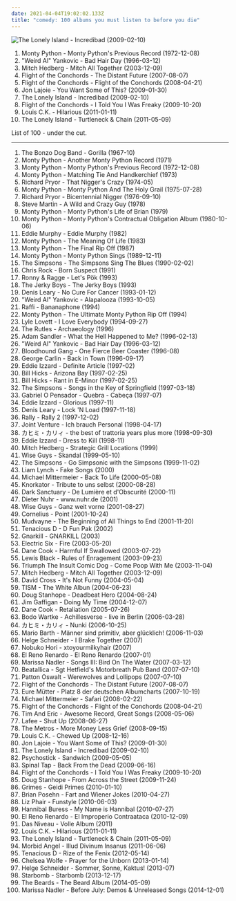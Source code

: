 ```yaml
---
date: 2021-04-04T19:02:02.133Z
title: "comedy: 100 albums you must listen to before you die"
---
```

![The Lonely Island - Incredibad (2009-02-10)](http://coverartarchive.org/release/e74d81e5-7e35-4566-9722-aeb9a796beae/9813552225-500.jpg "The Lonely Island - Incredibad (2009-02-10)")
<ol class="albums">
<li data-cover="https://via.placeholder.com/450" data-tags="comedy" role="button">Monty Python - Monty Python's Previous Record (1972-12-08)</li>
<li data-cover="http://coverartarchive.org/release/0630e8a9-eca5-4028-b831-073341863532/16318842143-500.jpg" data-tags="comedy" role="button">"Weird Al" Yankovic - Bad Hair Day (1996-03-12)</li>
<li data-cover="http://coverartarchive.org/release/e01ccba2-048d-4eb0-8d89-514d6594f76b/27544488471-500.jpg" data-tags="comedy" role="button">Mitch Hedberg - Mitch All Together (2003-12-09)</li>
<li data-cover="https://img.discogs.com/T8utANq8MXWCH5GNg-KJPuxJJ6A=/fit-in/600x599/filters:strip_icc():format(jpeg):mode_rgb():quality(90)/discogs-images/R-1056126-1536182769-7526.jpeg.jpg" data-tags="comedy, guitar-based digi-bongo acapella-rap-funk-comedy folk duo" role="button">Flight of the Conchords - The Distant Future (2007-08-07)</li>
<li data-cover="https://via.placeholder.com/450" data-tags="comedy" role="button">Flight of the Conchords - Flight of the Conchords (2008-04-21)</li>
<li data-cover="http://coverartarchive.org/release/8b63e036-f464-42af-8434-452a0aea9048/5096803494-500.jpg" data-tags="comedy" role="button">Jon Lajoie - You Want Some of This? (2009-01-30)</li>
<li data-cover="http://coverartarchive.org/release/e74d81e5-7e35-4566-9722-aeb9a796beae/9813552225-500.jpg" data-tags="comedy" role="button">The Lonely Island - Incredibad (2009-02-10)</li>
<li data-cover="http://coverartarchive.org/release/8eaad0e2-0905-469c-8b81-2f207e9137a0/4676356474-500.jpg" data-tags="comedy" role="button">Flight of the Conchords - I Told You I Was Freaky (2009-10-20)</li>
<li data-cover="https://img.discogs.com/q3iRD8iwvFACY0RbVuAuSwgtIcc=/fit-in/596x819/filters:strip_icc():format(jpeg):mode_rgb():quality(90)/discogs-images/R-2646730-1294791839.jpeg.jpg" data-tags="comedy, wf" role="button">Louis C.K. - Hilarious (2011-01-11)</li>
<li data-cover="http://coverartarchive.org/release/ca702568-c353-44f4-86e8-9fc3b5b1f104/10964780293-500.jpg" data-tags="comedy" role="button">The Lonely Island - Turtleneck & Chain (2011-05-09)</li>
</ol>
List of 100 - under the cut.
<!-- more -->

_________________

<ol class="albums">
<li data-cover="https://img.discogs.com/cfc9e7fd50d7c9c08931869b95f6849a01d0635d/images/spacer.gif" data-tags="rock, comedy, the bonzo dog band" role="button">
The Bonzo Dog Band - Gorilla (1967-10)
</li>
<li data-cover="https://via.placeholder.com/450" data-tags="soundtrack, british, soundtracks, spoken word, comedy, humour, humor, funny, stand-up, monty python, standup, comedian, stand up, stand-up comedy, standup comedy, stand up comedy, comedy central" role="button">
Monty Python - Another Monty Python Record (1971)
</li>
<li data-cover="https://via.placeholder.com/450" data-tags="comedy" role="button">
Monty Python - Monty Python's Previous Record (1972-12-08)
</li>
<li data-cover="https://via.placeholder.com/450" data-tags="soundtrack, british, soundtracks, spoken word, comedy, humour, humor, funny, stand-up, monty python, standup, comedian, stand up, stand-up comedy, standup comedy, stand up comedy, comedy central, moviemeter" role="button">
Monty Python - Matching Tie And Handkerchief (1973)
</li>
<li data-cover="https://img.discogs.com/PS90F46wocYuA3Q6FreFGQJOeBw=/fit-in/481x480/filters:strip_icc():format(jpeg):mode_rgb():quality(90)/discogs-images/R-712979-1160615021.jpeg.jpg" data-tags="comedy" role="button">
Richard Pryor - That Nigger's Crazy (1974-05)
</li>
<li data-cover="https://via.placeholder.com/450" data-tags="soundtrack, comedy, monty python" role="button">
Monty Python - Monty Python And The Holy Grail (1975-07-28)
</li>
<li data-cover="http://coverartarchive.org/release/2470531b-7036-4d49-b978-37198bdbaeab/9302992963-500.jpg" data-tags="comedy" role="button">
Richard Pryor - Bicentennial Nigger (1976-09-10)
</li>
<li data-cover="http://coverartarchive.org/release/381ad9be-a54d-439d-8835-89ec8f176207/4540181059-500.jpg" data-tags="comedy" role="button">
Steve Martin - A Wild and Crazy Guy (1978)
</li>
<li data-cover="https://img.discogs.com/y_QhBPrViB4F0AiNvYl3jYdVrAs=/fit-in/600x600/filters:strip_icc():format(jpeg):mode_rgb():quality(90)/discogs-images/R-9501017-1519447573-9976.jpeg.jpg" data-tags="comedy, monty python, humor" role="button">
Monty Python - Monty Python's Life of Brian (1979)
</li>
<li data-cover="https://via.placeholder.com/450" data-tags="comedy" role="button">
Monty Python - Monty Python's Contractual Obligation Album (1980-10-06)
</li>
<li data-cover="https://img.discogs.com/pS_tlTcCbqc5suQF0HKMzIw0m_8=/fit-in/240x240/filters:strip_icc():format(jpeg):mode_rgb():quality(90)/discogs-images/R-705273-1152483199.jpeg.jpg" data-tags="comedy" role="button">
Eddie Murphy - Eddie Murphy (1982)
</li>
<li data-cover="https://via.placeholder.com/450" data-tags="soundtrack, comedy, monty python" role="button">
Monty Python - The Meaning Of Life (1983)
</li>
<li data-cover="https://via.placeholder.com/450" data-tags="comedy" role="button">
Monty Python - The Final Rip Off (1987)
</li>
<li data-cover="https://via.placeholder.com/450" data-tags="comedy" role="button">
Monty Python - Monty Python Sings (1989-12-11)
</li>
<li data-cover="https://img.discogs.com/Kkq0SBlqb4dKcbXzkRVF-0EP1YU=/fit-in/600x596/filters:strip_icc():format(jpeg):mode_rgb():quality(90)/discogs-images/R-391109-1475824375-7290.jpeg.jpg" data-tags="comedy, soundtrack, blues" role="button">
The Simpsons - The Simpsons Sing The Blues (1990-02-02)
</li>
<li data-cover="https://img.discogs.com/E8xXAguxostvw1PxGEggCyBDsNs=/fit-in/320x320/filters:strip_icc():format(jpeg):mode_rgb():quality(90)/discogs-images/R-600868-1224962702.png.jpg" data-tags="comedy" role="button">
Chris Rock - Born Suspect (1991)
</li>
<li data-cover="http://coverartarchive.org/release/fddcaf6c-8eea-4593-916a-e4ecae61f419/23194390150-500.jpg" data-tags="rock, swedish, comedy, humor, 90's" role="button">
Ronny & Ragge - Let's Pök (1993)
</li>
<li data-cover="http://coverartarchive.org/release/597fad49-f3ad-4d48-8737-ea22a5713ea2/19031863286-500.jpg" data-tags="comedy" role="button">
The Jerky Boys - The Jerky Boys (1993)
</li>
<li data-cover="http://coverartarchive.org/release/e54f5104-4087-478a-85af-77033fbdbe7e/8306558791-500.jpg" data-tags="comedy" role="button">
Denis Leary - No Cure For Cancer (1993-01-12)
</li>
<li data-cover="http://coverartarchive.org/release/29edd9b0-7e41-36f9-8aa8-167b0a63dcf1/6298624106-500.jpg" data-tags="comedy" role="button">
"Weird Al" Yankovic - Alapalooza (1993-10-05)
</li>
<li data-cover="http://coverartarchive.org/release/6318d3f5-3641-4009-b084-cfa1878dc0d2/9885679918-500.jpg" data-tags="metal, canadian, comedy, humour, humor, childrens, lolcore" role="button">
Raffi - Bananaphone (1994)
</li>
<li data-cover="https://via.placeholder.com/450" data-tags="comedy" role="button">
Monty Python - The Ultimate Monty Python Rip Off (1994)
</li>
<li data-cover="https://img.discogs.com/eMzP7n1XpmRaHmhCypp6lHeJDkk=/fit-in/600x597/filters:strip_icc():format(jpeg):mode_rgb():quality(90)/discogs-images/R-3678546-1534595583-2219.jpeg.jpg" data-tags="country, folk, singer-songwriter, contemporary folk, 90s, alt-country, comedy, 1990s" role="button">
Lyle Lovett - I Love Everybody (1994-09-27)
</li>
<li data-cover="http://coverartarchive.org/release/a9ebf61a-db25-45ea-ac98-98b53895acad/13888678204-500.jpg" data-tags="classic rock, comedy, parody, a bit of fun" role="button">
The Rutles - Archaeology (1996)
</li>
<li data-cover="http://coverartarchive.org/release/e5abdef9-36e7-321d-90c8-29e6faacb9e8/19260323889-500.jpg" data-tags="rock, comedy" role="button">
Adam Sandler - What the Hell Happened to Me? (1996-02-13)
</li>
<li data-cover="http://coverartarchive.org/release/0630e8a9-eca5-4028-b831-073341863532/16318842143-500.jpg" data-tags="comedy" role="button">
"Weird Al" Yankovic - Bad Hair Day (1996-03-12)
</li>
<li data-cover="https://img.discogs.com/tOZgjs__kTawPBj0_vYIb8vvrTg=/fit-in/498x499/filters:strip_icc():format(jpeg):mode_rgb():quality(90)/discogs-images/R-573265-1140881062.jpeg.jpg" data-tags="alternative rock, rock, alternative" role="button">
Bloodhound Gang - One Fierce Beer Coaster (1996-08)
</li>
<li data-cover="http://coverartarchive.org/release/fb7b00a2-e21e-48bb-b7e2-73e2e399d748/25413532223-500.jpg" data-tags="comedy" role="button">
George Carlin - Back in Town (1996-09-17)
</li>
<li data-cover="https://img.discogs.com/kwQvJX6v3RblvkGN5ynF5_w79o0=/fit-in/600x600/filters:strip_icc():format(jpeg):mode_rgb():quality(90)/discogs-images/R-3586625-1420191849-9511.jpeg.jpg" data-tags="comedy" role="button">
Eddie Izzard - Definite Article (1997-02)
</li>
<li data-cover="http://coverartarchive.org/release/c34a3f15-ed7d-4172-8bcb-f1cb30d24bba/2388945966-500.jpg" data-tags="comedy" role="button">
Bill Hicks - Arizona Bay (1997-02-25)
</li>
<li data-cover="http://coverartarchive.org/release/51ed2b71-1e7a-4c1a-8781-0aa4d3b17d73/5734856436-500.jpg" data-tags="comedy, stand-up" role="button">
Bill Hicks - Rant in E-Minor (1997-02-25)
</li>
<li data-cover="http://coverartarchive.org/release/ec37dd2b-3afd-4362-a70a-9f6fa94b932b/5679513054-500.jpg" data-tags="comedy" role="button">
The Simpsons - Songs in the Key of Springfield (1997-03-18)
</li>
<li data-cover="http://coverartarchive.org/release/0202e76d-5859-4e4d-b26e-7ea828ca0962/5459181140-500.jpg" data-tags="hip hop, political, comedy, brazilian, parody, pop rap, sarcastic, conscious hip hop, pagode, comedy rap" role="button">
Gabriel O Pensador - Quebra - Cabeça (1997-07)
</li>
<li data-cover="https://img.discogs.com/lkyVwhjRCNPtZksCjxDlGInGpVk=/fit-in/600x586/filters:strip_icc():format(jpeg):mode_rgb():quality(90)/discogs-images/R-2055910-1521855719-7213.jpeg.jpg" data-tags="comedy, stand-up" role="button">
Eddie Izzard - Glorious (1997-11)
</li>
<li data-cover="http://coverartarchive.org/release/0052d858-ec26-48cd-bc52-0ddd9dd275fb/24397212007-500.jpg" data-tags="comedy, humor" role="button">
Denis Leary - Lock 'N Load (1997-11-18)
</li>
<li data-cover="http://coverartarchive.org/release/2c6503cc-6bd4-448c-bf84-7d55f0534c3f/28809686045-500.jpg" data-tags="swedish, comedy, humor, 90's" role="button">
Rally - Rally 2 (1997-12-02)
</li>
<li data-cover="https://img.discogs.com/ShFkAVOkQM_K5ShowlfK4RTB0F8=/fit-in/600x604/filters:strip_icc():format(jpeg):mode_rgb():quality(90)/discogs-images/R-192395-1575159137-7785.jpeg.jpg" data-tags="singer-songwriter, acoustic, 90s, comedy, most wanted" role="button">
Joint Venture - Ich brauch Personal (1998-04-17)
</li>
<li data-cover="http://coverartarchive.org/release/0db42e94-f7dd-4dbf-b441-60503e558b87/6477181486-500.jpg" data-tags="noise, trance, classic rock, heavy metal, black metal, metalcore, metal, hip-hop, spanish, electronic, electronica, french, electropop, classical, female, hip hop, pop, rock, soul, japanese, 60s, 70s, 80s, british, punk, brutal, grindcore, hardcore, revolution, swedish, emo, rap, ambient, female vocalists, offspring, dubstep, straight edge, dance, dark, cheese, easy listening, hair metal, funk, new age, techno, house, acid jazz, schlager, canadian, viking metal, melodic death metal, voice, 90s, justin timberlake, russian, jpop, mashup, post, drone, african, radio, insane, party, skinhead, evanescence, gangsta rap, lady gaga, punk rock, the offspring, excellent, crunk, dirty south, screamo, pink floyd, comedy, asian, japan, death metal, rnb, christian, christian rock, gothic metal, why, intelligent, west coast, brazilian, sex" role="button">
カヒミ・カリィ - the best of trattoria years plus more (1998-09-30)
</li>
<li data-cover="https://via.placeholder.com/450" data-tags="comedy" role="button">
Eddie Izzard - Dress to Kill (1998-11)
</li>
<li data-cover="http://coverartarchive.org/release/7a362876-84a2-4e96-b941-a1d1dd118445/16203893118-500.jpg" data-tags="comedy" role="button">
Mitch Hedberg - Strategic Grill Locations (1999)
</li>
<li data-cover="http://coverartarchive.org/release/b41d5cd4-f869-411e-be31-d426334ff5b3/20880961261-500.jpg" data-tags="deutsch, comedy, german, a capella" role="button">
Wise Guys - Skandal (1999-05-10)
</li>
<li data-cover="https://via.placeholder.com/450" data-tags="comedy" role="button">
The Simpsons - Go Simpsonic with the Simpsons (1999-11-02)
</li>
<li data-cover="http://coverartarchive.org/release/a9ba5fb9-c0b1-4ba3-9531-bba2c561aab6/22805664465-500.jpg" data-tags="comedy" role="button">
Liam Lynch - Fake Songs (2000)
</li>
<li data-cover="https://img.discogs.com/ujeHF0mQBw4xgOdNCSTc4fXvbZg=/fit-in/600x528/filters:strip_icc():format(jpeg):mode_rgb():quality(90)/discogs-images/R-11061687-1509136001-5498.jpeg.jpg" data-tags="comedy, german, deutsch, bavarian" role="button">
Michael Mittermeier - Back To Life (2000-05-08)
</li>
<li data-cover="https://img.discogs.com/WlY6RcBtAclXLRjwmdBWwT4TrYg=/fit-in/600x600/filters:strip_icc():format(jpeg):mode_rgb():quality(90)/discogs-images/R-1025013-1213235451.jpeg.jpg" data-tags="metal, rock, comedy, industrial metal, fun metal, knorkator" role="button">
Knorkator - Tribute to uns selbst (2000-08-28)
</li>
<li data-cover="http://coverartarchive.org/release/b7da4b4f-31ae-408f-87de-18cf8fe8a4c7/22396327500-500.jpg" data-tags="gothic, neoclassical darkwave, ethereal, darkwave" role="button">
Dark Sanctuary - De Lumière et d'Obscurité (2000-11)
</li>
<li data-cover="http://coverartarchive.org/release/20a69cdf-fb4b-4af2-8c95-b4e1c0ec0144/18711883389-500.jpg" data-tags="comedy, kabarett, nuhr" role="button">
Dieter Nuhr - www.nuhr.de (2001)
</li>
<li data-cover="http://coverartarchive.org/release/2748414e-5f9d-470b-b748-9f98e6f51581/22141635600-500.jpg" data-tags="deutsch, comedy, german, a capella" role="button">
Wise Guys - Ganz weit vorne (2001-08-27)
</li>
<li data-cover="http://coverartarchive.org/release/d467e488-2fae-4175-918b-7c9d10f43737/2876340833-500.jpg" data-tags="japanese" role="button">
Cornelius - Point (2001-10-24)
</li>
<li data-cover="http://coverartarchive.org/release/220b926c-dabe-4be9-8768-209137155a46/6505727609-500.jpg" data-tags="metal" role="button">
Mudvayne - The Beginning of All Things to End (2001-11-20)
</li>
<li data-cover="http://coverartarchive.org/release/4d41d42d-56bc-42c5-a1b6-bd47b95c299e/19148003187-500.jpg" data-tags="rock, alternative rock, hard rock, comedy, tenacious d" role="button">
Tenacious D - D Fun Pak (2002)
</li>
<li data-cover="http://coverartarchive.org/release/28d9f877-cdbd-40e1-a2e0-cdaec1d522e5/13587737490-500.jpg" data-tags="experimental, mental, avant-garde, comedy, parody" role="button">
Gnarkill - GNARKILL (2003)
</li>
<li data-cover="https://img.discogs.com/eMQQeWN88L92aQyCEfAU2kIQNJk=/fit-in/528x534/filters:strip_icc():format(jpeg):mode_rgb():quality(90)/discogs-images/R-376779-1128950534.jpeg.jpg" data-tags="rock, indie, disco rock" role="button">
Electric Six - Fire (2003-05-20)
</li>
<li data-cover="http://coverartarchive.org/release/f5acf57a-471b-43a8-8e1f-7bd38a512f85/19666447469-500.jpg" data-tags="comedy" role="button">
Dane Cook - Harmful If Swallowed (2003-07-22)
</li>
<li data-cover="http://coverartarchive.org/release/3f98da90-6f32-4f17-986c-a5b0d3aeada5/15055776877-500.jpg" data-tags="comedy, stand-up" role="button">
Lewis Black - Rules of Enragement (2003-09-23)
</li>
<li data-cover="https://via.placeholder.com/450" data-tags="comedy" role="button">
Triumph The Insult Comic Dog - Come Poop With Me (2003-11-04)
</li>
<li data-cover="http://coverartarchive.org/release/e01ccba2-048d-4eb0-8d89-514d6594f76b/27544488471-500.jpg" data-tags="comedy" role="button">
Mitch Hedberg - Mitch All Together (2003-12-09)
</li>
<li data-cover="https://via.placeholder.com/450" data-tags="comedy" role="button">
David Cross - It's Not Funny (2004-05-04)
</li>
<li data-cover="https://via.placeholder.com/450" data-tags="alternative rock, comedy" role="button">
TISM - The White Albun (2004-06-23)
</li>
<li data-cover="https://via.placeholder.com/450" data-tags="comedy, stand-up" role="button">
Doug Stanhope - Deadbeat Hero (2004-08-24)
</li>
<li data-cover="http://coverartarchive.org/release/a5226cf6-cefe-4017-b2b5-4976c32d7a9a/9436020974-500.jpg" data-tags="comedy, stand-up" role="button">
Jim Gaffigan - Doing My Time (2004-12-07)
</li>
<li data-cover="http://coverartarchive.org/release/f0b0e961-6a14-4538-99d4-a10ad29017f5/8093681591-500.jpg" data-tags="comedy" role="button">
Dane Cook - Retaliation (2005-07-26)
</li>
<li data-cover="http://coverartarchive.org/release/0ec422f1-ae3e-41b2-92a3-f49213854318/26325669948-500.jpg" data-tags="singer-songwriter, piano, catchy, quirky, cabaret, comedy, german, male vocalists, german lyrics" role="button">
Bodo Wartke - Achillesverse - live in Berlin (2006-03-28)
</li>
<li data-cover="http://coverartarchive.org/release/8c6f861e-c347-4c5c-aed1-eae205297c67/8906628497-500.jpg" data-tags="noise, trance, classic rock, heavy metal, black metal, metalcore, metal, hip-hop, spanish, electronic, electronica, french, electropop, classical, female, hip hop, pop, rock, soul, japanese, 60s, 70s, 80s, british, punk, brutal, grindcore, hardcore, revolution, swedish, emo, rap, ambient, female vocalists, offspring, dubstep, straight edge, dance, dark, cheese, easy listening, hair metal, funk, new age, techno, house, acid jazz, schlager, canadian, viking metal, melodic death metal, voice, 90s, justin timberlake, russian, jpop, mashup, post, drone, african, radio, insane, party, skinhead, evanescence, gangsta rap, lady gaga, punk rock, the offspring, excellent, crunk, dirty south, screamo, pink floyd, comedy, asian, japan, death metal, rnb, christian, christian rock, gothic metal, why, intelligent, west coast, brazilian, sex" role="button">
カヒミ・カリィ - Nunki (2006-10-25)
</li>
<li data-cover="https://img.discogs.com/fF0gmlAoSqbqW0Qz5nqzjRjo0p8=/fit-in/500x500/filters:strip_icc():format(jpeg):mode_rgb():quality(90)/discogs-images/R-1766765-1241990643.jpeg.jpg" data-tags="comedy" role="button">
Mario Barth - Männer sind primitiv, aber glücklich! (2006-11-03)
</li>
<li data-cover="http://coverartarchive.org/release/1a2091d2-70eb-4464-8a32-67488a85a312/19499347108-500.jpg" data-tags="jazz, comedy, helge schneider" role="button">
Helge Schneider - I Brake Together (2007)
</li>
<li data-cover="https://img.discogs.com/JCyHyFt9ZE_1AgBHgAAnanBs9d8=/fit-in/225x225/filters:strip_icc():format(jpeg):mode_rgb():quality(90)/discogs-images/R-4997546-1381693252-9283.jpeg.jpg" data-tags="noise, trance, classic rock, heavy metal, black metal, metalcore, metal, hip-hop, spanish, electronic, electronica, french, electropop, classical, female, hip hop, pop, rock, soul, japanese, 60s, 70s, 80s, brutal, grindcore, hardcore, revolution, swedish, emo, rap, ambient, female vocalists, dubstep, dance, dark, cheese, easy listening, hair metal, funk, new age, techno, house, acid jazz, schlager, canadian, melodic death metal, 90s, russian, jpop, mashup, post, drone, african, radio, insane, skinhead, gangsta rap, lady gaga, excellent, crunk, comedy, asian, japan, death metal, rnb, christian, christian rock, gothic metal, why, intelligent, west coast, brazilian, sex, nice, humour, korean, k-pop, breakcore, garage, podcast, recommended, satanic, humor, male vocalist, male vocalists, female vocalist" role="button">
Nobuko Hori - xtoyourmilkyhair (2007)
</li>
<li data-cover="http://coverartarchive.org/release/0cb1c2af-bf61-451e-aa31-7c4a0567d0bc/6192423117-500.jpg" data-tags="heavy metal, spanish, comedy, freak metal" role="button">
El Reno Renardo - El Reno Renardo (2007-01)
</li>
<li data-cover="http://coverartarchive.org/release/6612f329-7d59-4578-8128-c2a2ec86565c/8703131155-500.jpg" data-tags="folk" role="button">
Marissa Nadler - Songs III: Bird On The Water (2007-03-12)
</li>
<li data-cover="http://coverartarchive.org/release/e0d19374-a06c-3aa0-9f85-bbccd222ec81/1935775885-500.jpg" data-tags="heavy metal, mashup, comedy" role="button">
Beatallica - Sgt Hetfield's Motorbreath Pub Band (2007-07-10)
</li>
<li data-cover="http://coverartarchive.org/release/f843ed4f-8e8a-41c3-8555-e01a1ecf2eb0/27544898643-500.jpg" data-tags="comedy" role="button">
Patton Oswalt - Werewolves and Lollipops (2007-07-10)
</li>
<li data-cover="https://img.discogs.com/T8utANq8MXWCH5GNg-KJPuxJJ6A=/fit-in/600x599/filters:strip_icc():format(jpeg):mode_rgb():quality(90)/discogs-images/R-1056126-1536182769-7526.jpeg.jpg" data-tags="comedy, guitar-based digi-bongo acapella-rap-funk-comedy folk duo" role="button">
Flight of the Conchords - The Distant Future (2007-08-07)
</li>
<li data-cover="http://coverartarchive.org/release/cb6c2303-161a-4ac2-a71f-79cbc3981315/11246922477-500.jpg" data-tags="singer-songwriter, deutsch, comedy, german, liedermacher" role="button">
Eure Mütter - Platz 8 der deutschen Albumcharts (2007-10-19)
</li>
<li data-cover="https://img.discogs.com/jl56m0l3gJ-972Qpi1HVPUJeICY=/fit-in/600x593/filters:strip_icc():format(jpeg):mode_rgb():quality(90)/discogs-images/R-6191133-1413315976-7982.jpeg.jpg" data-tags="comedy" role="button">
Michael Mittermeier - Safari (2008-02-22)
</li>
<li data-cover="https://via.placeholder.com/450" data-tags="comedy" role="button">
Flight of the Conchords - Flight of the Conchords (2008-04-21)
</li>
<li data-cover="http://coverartarchive.org/release/e2348346-8c8d-47a8-8997-d49bf1d4173d/4829876903-500.jpg" data-tags="comedy" role="button">
Tim And Eric - Awesome Record, Great Songs (2008-05-06)
</li>
<li data-cover="https://via.placeholder.com/450" data-tags="rock, comedy" role="button">
Lafee - Shut Up (2008-06-27)
</li>
<li data-cover="https://img.discogs.com/F6pugXgrfiEKktJos1EQvw3Hcz4=/fit-in/455x455/filters:strip_icc():format(jpeg):mode_rgb():quality(90)/discogs-images/R-2760183-1299792396.jpeg.jpg" data-tags="comedy, revival, sting, midgets, oasis, moaning, complaining, self-important, mor, out of tune, special, sexist, paul weller, libertines, cockney, hard-fi, misogynistic, pete doherty, can't sing, wannabes, landfill indie, self-righteous, hates women, pub-rock, capitalist, mockney, i might like this, tories, lad-rock, anti-feminist, blokey, post-oasis, epic-fail, arrogant singer, comercialist, tory boys, x factor hopefuls" role="button">
The Metros - More Money Less Grief (2008-09-15)
</li>
<li data-cover="https://via.placeholder.com/450" data-tags="comedy" role="button">
Louis C.K. - Chewed Up (2008-12-16)
</li>
<li data-cover="http://coverartarchive.org/release/8b63e036-f464-42af-8434-452a0aea9048/5096803494-500.jpg" data-tags="comedy" role="button">
Jon Lajoie - You Want Some of This? (2009-01-30)
</li>
<li data-cover="http://coverartarchive.org/release/e74d81e5-7e35-4566-9722-aeb9a796beae/9813552225-500.jpg" data-tags="comedy" role="button">
The Lonely Island - Incredibad (2009-02-10)
</li>
<li data-cover="http://coverartarchive.org/release/3b27f072-53e1-41ca-88c3-c20788e19839/2924119522-500.jpg" data-tags="comedy, comedy metal, foodcore" role="button">
Psychostick - Sandwich (2009-05-05)
</li>
<li data-cover="https://img.discogs.com/5Gv4nRtEG0Wogl51-1kndkcl7PA=/fit-in/600x600/filters:strip_icc():format(jpeg):mode_rgb():quality(90)/discogs-images/R-1818282-1311524908.jpeg.jpg" data-tags="comedy" role="button">
Spinal Tap - Back From the Dead (2009-06-16)
</li>
<li data-cover="http://coverartarchive.org/release/8eaad0e2-0905-469c-8b81-2f207e9137a0/4676356474-500.jpg" data-tags="comedy" role="button">
Flight of the Conchords - I Told You I Was Freaky (2009-10-20)
</li>
<li data-cover="https://img.discogs.com/ZI-8BAtBcmQSx9oBtQtKsyw2kP4=/fit-in/400x400/filters:strip_icc():format(jpeg):mode_rgb():quality(90)/discogs-images/R-2073916-1262500251.jpeg.jpg" data-tags="comedy, standup comedy" role="button">
Doug Stanhope - From Across the Street (2009-11-24)
</li>
<li data-cover="http://coverartarchive.org/release/65a811b8-8b98-4642-8f25-48586fa93b10/8138480397-500.jpg" data-tags="experimental, dream pop, electronic, darkwave" role="button">
Grimes - Geidi Primes (2010-01-10)
</li>
<li data-cover="http://coverartarchive.org/release/50bab0df-1762-49d2-b766-f6b20b63394c/3225570861-500.jpg" data-tags="metal, comedy, stand-up comedy, allmusicb, allmusicp" role="button">
Brian Posehn - Fart and Wiener Jokes (2010-04-27)
</li>
<li data-cover="http://coverartarchive.org/release/d5d99da7-dba3-3aaa-86f7-f70b4b2c562d/7422944238-500.jpg" data-tags="indie, experimental, comedy, self-deprecating, gone nuts" role="button">
Liz Phair - Funstyle (2010-06-03)
</li>
<li data-cover="http://coverartarchive.org/release/5f9c1e69-ea54-401c-9157-55366794af2a/7940878656-500.jpg" data-tags="comedy" role="button">
Hannibal Buress - My Name is Hannibal (2010-07-27)
</li>
<li data-cover="http://coverartarchive.org/release/52c4a510-15d7-46b0-91c2-5a04f8d62d19/6193402008-500.jpg" data-tags="heavy metal, spanish, comedy, freak metal" role="button">
El Reno Renardo - El Improperio Contraataca (2010-12-09)
</li>
<li data-cover="http://coverartarchive.org/release/1d1cbe45-5af1-447d-848c-17a784e85a50/2088445302-500.jpg" data-tags="folk, medieval, deutsch, comedy, german, medieval rock, comedy folk" role="button">
Das Niveau - Volle Album (2011)
</li>
<li data-cover="https://img.discogs.com/q3iRD8iwvFACY0RbVuAuSwgtIcc=/fit-in/596x819/filters:strip_icc():format(jpeg):mode_rgb():quality(90)/discogs-images/R-2646730-1294791839.jpeg.jpg" data-tags="comedy, wf" role="button">
Louis C.K. - Hilarious (2011-01-11)
</li>
<li data-cover="http://coverartarchive.org/release/ca702568-c353-44f4-86e8-9fc3b5b1f104/10964780293-500.jpg" data-tags="comedy" role="button">
The Lonely Island - Turtleneck & Chain (2011-05-09)
</li>
<li data-cover="http://coverartarchive.org/release/42ceb3ca-1870-4cf5-a8c5-64ae27b8cfa2/16155948650-500.jpg" data-tags="death metal, industrial death metal, dicksucking mtv glamourus trend metal" role="button">
Morbid Angel - Illud Divinum Insanus (2011-06-06)
</li>
<li data-cover="http://coverartarchive.org/release/f127f560-c021-49e6-992c-be629566f025/948429328-500.jpg" data-tags="rock, hard rock" role="button">
Tenacious D - Rize of the Fenix (2012-05-14)
</li>
<li data-cover="http://coverartarchive.org/release/fb8c39c5-4589-4954-be83-fd5feddc757c/7152701973-500.jpg" data-tags="noise, trance, classic rock, heavy metal, black metal, metalcore, metal, hip-hop, spanish, electronic, electronica, french, electropop, classical, female, hip hop, pop, rock, soul, japanese, 60s, 70s, 80s, british, brutal, grindcore, hardcore, revolution, swedish, emo, rap, ambient, female vocalists, offspring, dubstep, dance, dark, cheese, easy listening, hair metal, funk, new age, techno, house, acid jazz, schlager, canadian, viking metal, melodic death metal, voice, 90s, justin timberlake, russian, jpop, mashup, post, drone, african, radio, insane, skinhead, evanescence, gangsta rap, lady gaga, the offspring, excellent, crunk, dirty south, screamo, pink floyd, comedy, asian, japan, death metal, rnb, christian, christian rock, gothic metal, why, intelligent, west coast, brazilian, sex, nice, humour, psychedelic rock, korean, k-pop, breakcore" role="button">
Chelsea Wolfe - Prayer for the Unborn (2013-01-14)
</li>
<li data-cover="https://img.discogs.com/a6B7lojsdVg50o0d6z9kJvr5xSQ=/fit-in/240x240/filters:strip_icc():format(jpeg):mode_rgb():quality(90)/discogs-images/R-4771205-1375006213-3044.jpeg.jpg" data-tags="jazz, deutsch, comedy, german, male vocalist" role="button">
Helge Schneider - Sommer, Sonne, Kaktus! (2013-07)
</li>
<li data-cover="http://coverartarchive.org/release/ce1adb07-6bf7-4a45-83d8-d7220c4a473a/6015501620-500.jpg" data-tags="rap, comedy, synthpop, video games" role="button">
Starbomb - Starbomb (2013-12-17)
</li>
<li data-cover="http://coverartarchive.org/release/49dbff24-b289-408d-865d-6b70784f87d9/7919018888-500.jpg" data-tags="rock, blues, comedy, blues rock, beards, beard rock, beard, beardcore, jihad, islam jihad, beard could use some work, moderate beard capacity" role="button">
The Beards - The Beard Album (2014-05-09)
</li>
<li data-cover="http://coverartarchive.org/release/775528c7-a0fb-45e2-a203-0a401dc233ea/8996753006-500.jpg" data-tags="chillout, pop, emo, female vocalists, dance, epic, easy listening, new age, comedy, humour, j-rock, parody, j-pop, bdsm, porn, what, visual kei, vulgar, brutal death metal, jrock, meme, gay metal, bollocks, denpa, hipster, true metal, nazi, racist, unoriginal, not music, manowar, weeaboo, swag, chuck norris does not approve, anison, folklore intellectuel, poser, lmao, worst song ever, posers, donald trump, child molester, rechtsrock, guilty, atrocious, no thanks, church of satan, orgy, not experimental, hentai, post-nazi, pitchforkcore, ayn rand, singing cunt, yaoi" role="button">
Marissa Nadler - Before July: Demos & Unreleased Songs (2014-12-01)
</li>
</ol>